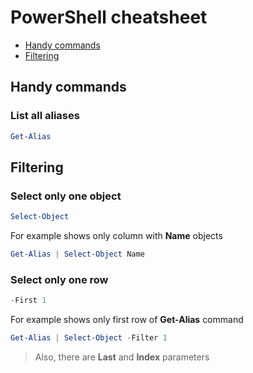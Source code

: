 # PowerShell cheatsheet
 
 * [Handy commands](#handy-commands)
 * [Filtering](#filtering)

## Handy commands  

### List all aliases
```powershell
Get-Alias
```

## Filtering

### Select only one object

```powershell
Select-Object
```

For example shows only column with **Name** objects

```powershell
Get-Alias | Select-Object Name
```

### Select only one row

```powershell
-First 1
```

For example shows only first row of **Get-Alias** command

```powershell
Get-Alias | Select-Object -Filter 1
```
> Also, there are **Last** and **Index** parameters 
